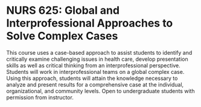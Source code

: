 # NURS 625: Global and Interprofessional Approaches to Solve Complex Cases

This course uses a case-based approach to assist students to identify and critically examine challenging issues in health care, develop presentation skills as well as critical thinking from an interprofessional perspective. Students will work in interprofessional teams on a global complex case. Using this approach, students will attain the knowledge necessary to analyze and present results for a comprehensive case at the individual, organizational, and community levels. Open to undergraduate students with permission from instructor.